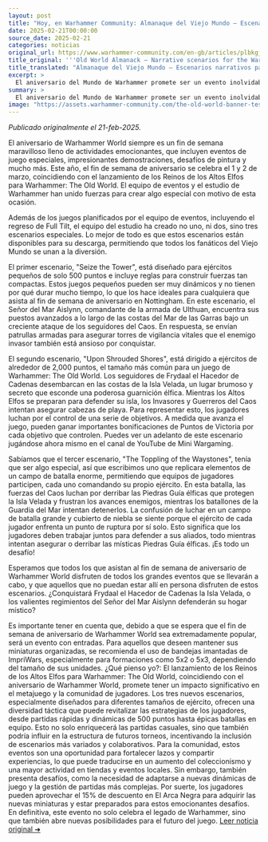 ```yaml
---
layout: post
title: "Hoy, en Warhammer Community: Almanaque del Viejo Mundo – Escenarios narrativos para el aniversario del Mundo de Warhammer - Comunidad Warhammer"
date: 2025-02-21T00:00:00
source_date: 2025-02-21
categories: noticias
original_url: https://www.warhammer-community.com/en-gb/articles/plbkgjgd/old-world-almanack-narrative-scenarios-for-the-warhammer-world-anniversary/
title_original: '''Old World Almanack – Narrative scenarios for the Warhammer World Anniversary - Warhammer Community'''
title_translated: "Almanaque del Viejo Mundo – Escenarios narrativos para el aniversario del Mundo de Warhammer - Comunidad Warhammer"
excerpt: >
  El aniversario del Mundo de Warhammer promete ser un evento inolvidable con actividades especiales, desafíos de pintura y emocionantes demostraciones. Este año, la celebración coincide con el lanzamiento de los Reinos de los Altos Elfos para Warhammer: The Old World. Para conmemorar la ocasión, el equipo de Eventos y el Estudio de Warhammer han creado tres escenarios narrativos únicos que los fanáticos pueden descargar y disfrutar. Desde pequeñas escaramuzas hasta épicas batallas en equipo, estos escenarios ofrecen una experiencia inmersiva en la narrativa continua del Viejo Mundo. ¡No te pierdas la oportunidad de ser parte de esta celebración épica!
summary: >
  El aniversario del Mundo de Warhammer promete ser un evento inolvidable con actividades especiales, desafíos de pintura y emocionantes demostraciones. Este año, la celebración coincide con el lanzamiento de los Reinos de los Altos Elfos para Warhammer: The Old World. Para conmemorar la ocasión, el equipo de Eventos y el Estudio de Warhammer han creado tres escenarios narrativos únicos que los fanáticos pueden descargar y disfrutar. Desde pequeñas escaramuzas hasta épicas batallas en equipo, estos escenarios ofrecen una experiencia inmersiva en la narrativa continua del Viejo Mundo. ¡No te pierdas la oportunidad de ser parte de esta celebración épica!
image: "https://assets.warhammer-community.com/the-old-world-banner-test.jpg"
---
```


*Publicado originalmente el 21-feb-2025.*

El aniversario de Warhammer World siempre es un fin de semana maravilloso lleno de actividades emocionantes, que incluyen eventos de juego especiales, impresionantes demostraciones, desafíos de pintura y mucho más. Este año, el fin de semana de aniversario se celebra el 1 y 2 de marzo, coincidiendo con el lanzamiento de los Reinos de los Altos Elfos para Warhammer: The Old World. El equipo de eventos y el estudio de Warhammer han unido fuerzas para crear algo especial con motivo de esta ocasión.

Además de los juegos planificados por el equipo de eventos, incluyendo el regreso de Full Tilt, el equipo del estudio ha creado no uno, ni dos, sino tres escenarios especiales. Lo mejor de todo es que estos escenarios están disponibles para su descarga, permitiendo que todos los fanáticos del Viejo Mundo se unan a la diversión.

El primer escenario, "Seize the Tower", está diseñado para ejércitos pequeños de solo 500 puntos e incluye reglas para construir fuerzas tan compactas. Estos juegos pequeños pueden ser muy dinámicos y no tienen por qué durar mucho tiempo, lo que los hace ideales para cualquiera que asista al fin de semana de aniversario en Nottingham. En este escenario, el Señor del Mar Aislynn, comandante de la armada de Ulthuan, encuentra sus puestos avanzados a lo largo de las costas del Mar de las Garras bajo un creciente ataque de los seguidores del Caos. En respuesta, se envían patrullas armadas para asegurar torres de vigilancia vitales que el enemigo invasor también está ansioso por conquistar.

El segundo escenario, "Upon Shrouded Shores", está dirigido a ejércitos de alrededor de 2,000 puntos, el tamaño más común para un juego de Warhammer: The Old World. Los seguidores de Frydaal el Hacedor de Cadenas desembarcan en las costas de la Isla Velada, un lugar brumoso y secreto que esconde una poderosa guarnición élfica. Mientras los Altos Elfos se preparan para defender su isla, los Invasores y Guerreros del Caos intentan asegurar cabezas de playa. Para representar esto, los jugadores luchan por el control de una serie de objetivos. A medida que avanza el juego, pueden ganar importantes bonificaciones de Puntos de Victoria por cada objetivo que controlen. Puedes ver un adelanto de este escenario jugándose ahora mismo en el canal de YouTube de Mini Wargaming.

Sabíamos que el tercer escenario, "The Toppling of the Waystones", tenía que ser algo especial, así que escribimos uno que replicara elementos de un campo de batalla enorme, permitiendo que equipos de jugadores participen, cada uno comandando su propio ejército. En esta batalla, las fuerzas del Caos luchan por derribar las Piedras Guía élficas que protegen la Isla Velada y frustran los avances enemigos, mientras los batallones de la Guardia del Mar intentan detenerlos. La confusión de luchar en un campo de batalla grande y cubierto de niebla se siente porque el ejército de cada jugador enfrenta un punto de ruptura por sí solo. Esto significa que los jugadores deben trabajar juntos para defender a sus aliados, todo mientras intentan asegurar o derribar las místicas Piedras Guía élficas. ¡Es todo un desafío!

Esperamos que todos los que asistan al fin de semana de aniversario de Warhammer World disfruten de todos los grandes eventos que se llevarán a cabo, y que aquellos que no puedan estar allí en persona disfruten de estos escenarios. ¿Conquistará Frydaal el Hacedor de Cadenas la Isla Velada, o los valientes regimientos del Señor del Mar Aislynn defenderán su hogar místico?

Es importante tener en cuenta que, debido a que se espera que el fin de semana de aniversario de Warhammer World sea extremadamente popular, será un evento con entradas. Para aquellos que deseen mantener sus miniaturas organizadas, se recomienda el uso de bandejas imantadas de ImpriWars, especialmente para formaciones como 5x2 o 5x3, dependiendo del tamaño de sus unidades.
¿Qué pienso yo?: El lanzamiento de los Reinos de los Altos Elfos para Warhammer: The Old World, coincidiendo con el aniversario de Warhammer World, promete tener un impacto significativo en el metajuego y la comunidad de jugadores. Los tres nuevos escenarios, especialmente diseñados para diferentes tamaños de ejército, ofrecen una diversidad táctica que puede revitalizar las estrategias de los jugadores, desde partidas rápidas y dinámicas de 500 puntos hasta épicas batallas en equipo. Esto no solo enriquecerá las partidas casuales, sino que también podría influir en la estructura de futuros torneos, incentivando la inclusión de escenarios más variados y colaborativos. Para la comunidad, estos eventos son una oportunidad para fortalecer lazos y compartir experiencias, lo que puede traducirse en un aumento del coleccionismo y una mayor actividad en tiendas y eventos locales. Sin embargo, también presenta desafíos, como la necesidad de adaptarse a nuevas dinámicas de juego y la gestión de partidas más complejas. Por suerte, los jugadores pueden aprovechar el 15% de descuento en El Arca Negra para adquirir las nuevas miniaturas y estar preparados para estos emocionantes desafíos. En definitiva, este evento no solo celebra el legado de Warhammer, sino que también abre nuevas posibilidades para el futuro del juego.
[Leer noticia original ➜](https://www.warhammer-community.com/en-gb/articles/plbkgjgd/old-world-almanack-narrative-scenarios-for-the-warhammer-world-anniversary/)
